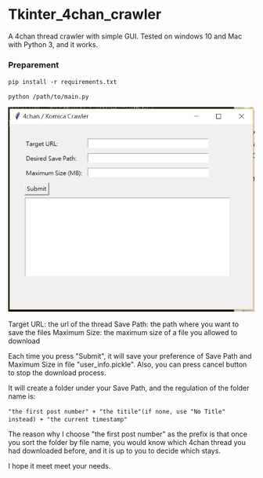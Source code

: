 # Tkinter_4chan_crawler

A 4chan thread crawler with simple GUI.
Tested on windows 10 and Mac with Python 3, and it works.

### Preparement
```
pip install -r requirements.txt
```
```
python /path/to/main.py
```

![image](https://raw.githubusercontent.com/hohh0115/Tkinter_4chan_crawler/master/1.PNG)

Target URL: the url of the thread
Save Path: the path where you want to save the files
Maximum Size: the maximum size of a file you allowed to download

Each time you press "Submit", it will save your preference of Save Path and Maximum Size in file "user_info.pickle".
Also, you can press cancel button to stop the download process.

It will create a folder under your Save Path, and the regulation of the folder name is:
```
"the first post number" + "the titile"(if none, use "No Title" instead) + "the current timestamp"
```
The reason why I choose "the first post number" as the prefix is that once you sort the folder by file name, you would know which 4chan thread you had downloaded before, and it is up to you to decide which stays.

I hope it meet meet your needs.
